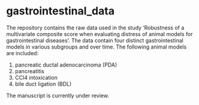 # gastrointestinal_data

The repository contains the raw data used in the study ‘Robustness of a multivariate composite score when evaluating distress of animal models for gastrointestinal diseases’. The data contain four distinct gastrointestinal models in various subgroups and over time. 
The following animal models are included:

1.	pancreatic ductal adenocarcinoma (PDA)
2.	 pancreatitis
3.	CCl4 intoxication
4.	bile duct ligation (BDL)

The manuscript is currently under review.
